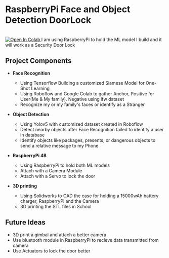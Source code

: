 # RaspberryPi Face and Object Detection DoorLock

<a target="_blank" href="https://colab.research.google.com/drive/1GCkJ3qr3HWFWsXyi0P9rR5y0xfW_nlNm?usp=sharing"><br>
  <img src="https://colab.research.google.com/assets/colab-badge.svg" alt="Open In Colab"/>
</a>
I am using RaspberryPi to hold the ML model I build and it will work as a Security Door Lock


## Project Components
- **Face Recognition**
  - Using Tensorflow Building a customized Siamese Model for One-Shot Learning 
  - Using Roboflow and Google Colab to gather Anchor, Positive for User(Me & My family). Negative using lfw dataset
  - Recognize my or my family's faces or identify as a Stranger
  
- **Object Detection**
  - Using Yolov5 with customized dataset created in Roboflow
  - Detect nearby objects after Face Recognition failed to identify a user in database
  - Identify objects like packages, presents, or dangerous objects to send a relative message to my Phone
  
- **RaspberryPi 4B**
  - Using RaspberryPi to hold both ML models
  - Attach with a Camera Module
  - Attach with a Servo to lock the door
  
- **3D printing**
  - Using Solidworks to CAD the case for holding a 15000wAh battery charger, RaspberryPi and the Camera
  - 3D printing the STL files in School
  
  
## Future Ideas
- 3D print a gimbal and attach a better camera
- Use bluetooth module in RaspberryPi to recieve data transmitted from camera
- Use Actuators to lock the door better

